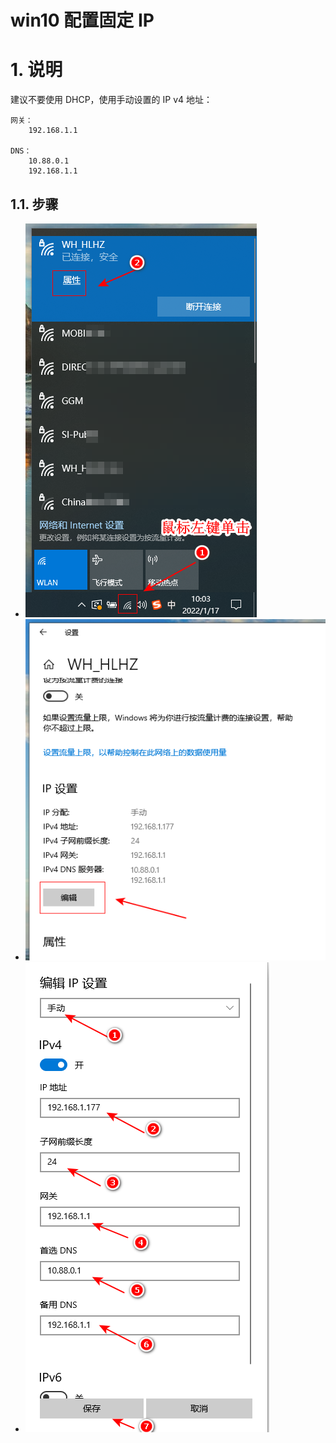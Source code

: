 # win10 配置固定 IP

# 1. 说明

建议不要使用 DHCP，使用手动设置的 IP v4 地址：

```text
网关： 
    192.168.1.1

DNS： 
    10.88.0.1
    192.168.1.1
```

## 1.1. 步骤

* ![win10_static_ip_1](../_images/win10_static_ip_1.png)
* ![win10_static_ip_2](../_images/win10_static_ip_2.png)
* ![win10_static_ip_3](../_images/win10_static_ip_3.png)
